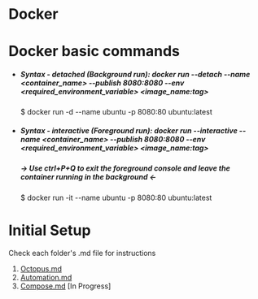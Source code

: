 #                                                                   Docker

# Docker basic commands
* ##### Syntax - detached (Background run): docker run --detach --name <container_name> --publish 8080:8080 --env <required_environment_variable>  <image_name:tag>
    $ docker run -d --name ubuntu -p 8080:80 ubuntu:latest 
* ##### Syntax - interactive (Foreground run): docker run --interactive --name <container_name> --publish 8080:8080 --env <required_environment_variable>  <image_name:tag>
  ##### -> Use ctrl+P+Q to exit the foreground console and leave the container running in the background <-
    $ docker run -it --name ubuntu -p 8080:80 ubuntu:latest

# Initial Setup
Check each folder's .md file for instructions

1. [Octopus.md](./Octopus%20Container/Octopus.md)
2. [Automation.md](./Automation/Automation.md)
3. [Compose.md](./Compose/Compose.md) [In Progress]

